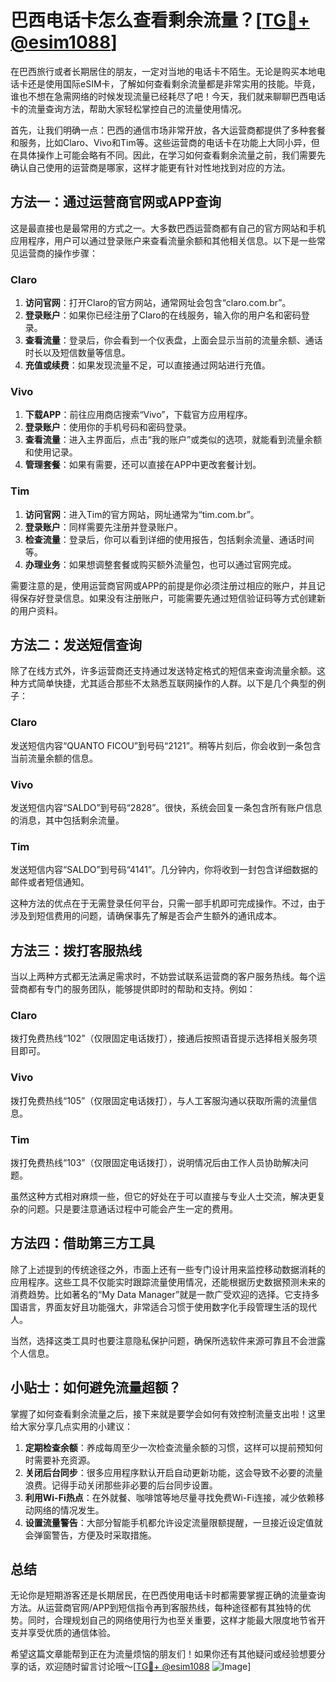 # 巴西电话卡怎么查看剩余流量？[[TG💪+ @esim1088](https://t.me/s/esim1088)]

在巴西旅行或者长期居住的朋友，一定对当地的电话卡不陌生。无论是购买本地电话卡还是使用国际eSIM卡，了解如何查看剩余流量都是非常实用的技能。毕竟，谁也不想在急需网络的时候发现流量已经耗尽了吧！今天，我们就来聊聊巴西电话卡的流量查询方法，帮助大家轻松掌控自己的流量使用情况。

首先，让我们明确一点：巴西的通信市场非常开放，各大运营商都提供了多种套餐和服务，比如Claro、Vivo和Tim等。这些运营商的电话卡在功能上大同小异，但在具体操作上可能会略有不同。因此，在学习如何查看剩余流量之前，我们需要先确认自己使用的运营商是哪家，这样才能更有针对性地找到对应的方法。

## 方法一：通过运营商官网或APP查询

这是最直接也是最常用的方式之一。大多数巴西运营商都有自己的官方网站和手机应用程序，用户可以通过登录账户来查看流量余额和其他相关信息。以下是一些常见运营商的操作步骤：

### Claro
1. **访问官网**：打开Claro的官方网站，通常网址会包含“claro.com.br”。
2. **登录账户**：如果你已经注册了Claro的在线服务，输入你的用户名和密码登录。
3. **查看流量**：登录后，你会看到一个仪表盘，上面会显示当前的流量余额、通话时长以及短信数量等信息。
4. **充值或续费**：如果发现流量不足，可以直接通过网站进行充值。

### Vivo
1. **下载APP**：前往应用商店搜索“Vivo”，下载官方应用程序。
2. **登录账户**：使用你的手机号码和密码登录。
3. **查看流量**：进入主界面后，点击“我的账户”或类似的选项，就能看到流量余额和使用记录。
4. **管理套餐**：如果有需要，还可以直接在APP中更改套餐计划。

### Tim
1. **访问官网**：进入Tim的官方网站，网址通常为“tim.com.br”。
2. **登录账户**：同样需要先注册并登录账户。
3. **检查流量**：登录后，你可以看到详细的使用报告，包括剩余流量、通话时间等。
4. **办理业务**：如果想调整套餐或购买额外流量包，也可以通过官网完成。

需要注意的是，使用运营商官网或APP的前提是你必须注册过相应的账户，并且记得保存好登录信息。如果没有注册账户，可能需要先通过短信验证码等方式创建新的用户资料。

## 方法二：发送短信查询

除了在线方式外，许多运营商还支持通过发送特定格式的短信来查询流量余额。这种方式简单快捷，尤其适合那些不太熟悉互联网操作的人群。以下是几个典型的例子：

### Claro
发送短信内容“QUANTO FICOU”到号码“2121”。稍等片刻后，你会收到一条包含当前流量余额的信息。

### Vivo
发送短信内容“SALDO”到号码“2828”。很快，系统会回复一条包含所有账户信息的消息，其中包括剩余流量。

### Tim
发送短信内容“SALDO”到号码“4141”。几分钟内，你将收到一封包含详细数据的邮件或者短信通知。

这种方法的优点在于无需登录任何平台，只需一部手机即可完成操作。不过，由于涉及到短信费用的问题，请确保事先了解是否会产生额外的通讯成本。

## 方法三：拨打客服热线

当以上两种方式都无法满足需求时，不妨尝试联系运营商的客户服务热线。每个运营商都有专门的服务团队，能够提供即时的帮助和支持。例如：

### Claro
拨打免费热线“102”（仅限固定电话拨打），接通后按照语音提示选择相关服务项目即可。

### Vivo
拨打免费热线“105”（仅限固定电话拨打），与人工客服沟通以获取所需的流量信息。

### Tim
拨打免费热线“103”（仅限固定电话拨打），说明情况后由工作人员协助解决问题。

虽然这种方式相对麻烦一些，但它的好处在于可以直接与专业人士交流，解决更复杂的问题。只是要注意通话过程中可能会产生一定的费用。

## 方法四：借助第三方工具

除了上述提到的传统途径之外，市面上还有一些专门设计用来监控移动数据消耗的应用程序。这些工具不仅能实时跟踪流量使用情况，还能根据历史数据预测未来的消费趋势。比如著名的“My Data Manager”就是一款广受欢迎的选择。它支持多国语言，界面友好且功能强大，非常适合习惯于使用数字化手段管理生活的现代人。

当然，选择这类工具时也要注意隐私保护问题，确保所选软件来源可靠且不会泄露个人信息。

## 小贴士：如何避免流量超额？

掌握了如何查看剩余流量之后，接下来就是要学会如何有效控制流量支出啦！这里给大家分享几点实用的小建议：

1. **定期检查余额**：养成每周至少一次检查流量余额的习惯，这样可以提前预知何时需要补充资源。
2. **关闭后台同步**：很多应用程序默认开启自动更新功能，这会导致不必要的流量浪费。记得手动关闭那些非必要的后台同步设置。
3. **利用Wi-Fi热点**：在外就餐、咖啡馆等地尽量寻找免费Wi-Fi连接，减少依赖移动网络的情况发生。
4. **设置流量警告**：大部分智能手机都允许设定流量限额提醒，一旦接近设定值就会弹窗警告，方便及时采取措施。

## 总结

无论你是短期游客还是长期居民，在巴西使用电话卡时都需要掌握正确的流量查询方法。从运营商官网/APP到短信指令再到客服热线，每种途径都有其独特的优势。同时，合理规划自己的网络使用行为也至关重要，这样才能最大限度地节省开支并享受优质的通信体验。

希望这篇文章能帮到正在为流量烦恼的朋友们！如果你还有其他疑问或经验想要分享的话，欢迎随时留言讨论哦～[[TG💪+ @esim1088](https://t.me/s/esim1088) ![Image](https://i.postimg.cc/4NQfJmqS/Snipaste-2025-05-13-00-14-12.png)]